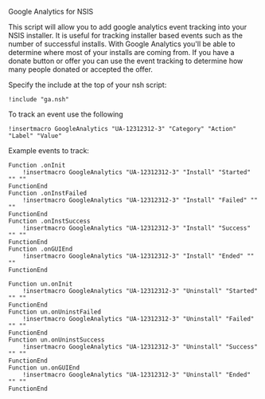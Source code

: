 Google Analytics for NSIS

This script will allow you to add google analytics event tracking into your NSIS installer. It is useful for tracking installer based events such as the number of successful installs. With Google Analytics you'll be able to determine where most of your installs are coming from. If you have a donate button or offer you can use the event tracking to determine how many people donated or accepted the offer.

Specify the include at the top of your nsh script:

```
!include "ga.nsh"
```

To track an event use the following

```
!insertmacro GoogleAnalytics "UA-12312312-3" "Category" "Action" "Label" "Value"
```

Example events to track:

```
Function .onInit
    !insertmacro GoogleAnalytics "UA-12312312-3" "Install" "Started" "" ""
FunctionEnd
Function .onInstFailed
    !insertmacro GoogleAnalytics "UA-12312312-3" "Install" "Failed" "" ""
FunctionEnd
Function .onInstSuccess
    !insertmacro GoogleAnalytics "UA-12312312-3" "Install" "Success" "" ""
FunctionEnd
Function .onGUIEnd
    !insertmacro GoogleAnalytics "UA-12312312-3" "Install" "Ended" "" ""
FunctionEnd

Function un.onInit
    !insertmacro GoogleAnalytics "UA-12312312-3" "Uninstall" "Started" "" ""
FunctionEnd
Function un.onUninstFailed
    !insertmacro GoogleAnalytics "UA-12312312-3" "Uninstall" "Failed" "" ""
FunctionEnd
Function un.onUninstSuccess
    !insertmacro GoogleAnalytics "UA-12312312-3" "Uninstall" "Success" "" ""
FunctionEnd
Function un.onGUIEnd
    !insertmacro GoogleAnalytics "UA-12312312-3" "Uninstall" "Ended" "" ""
FunctionEnd
```